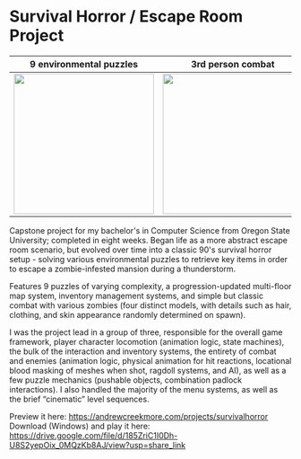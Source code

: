 # Survival Horror / Escape Room Project

9 environmental puzzles | 3rd person combat | inventory management | developed in Unreal Engine 5
|------------|-------------|-------------|-------------|
| <img src="https://github.com/andrewcreekmore/SurvivalHorrorProject/assets/44483269/7dc4b376-669d-4ba1-91a9-2ddf7807e834" width="250"> | <img src="https://github.com/andrewcreekmore/SurvivalHorrorProject/assets/44483269/317cb87c-848a-4cd6-8610-3d93d8eb86c4" width="250"> | <img src="https://github.com/andrewcreekmore/SurvivalHorrorProject/assets/44483269/52b18dfd-d4e0-4d0c-bc6d-39a24851f9e1" width="250"> | <img src="https://github.com/andrewcreekmore/SurvivalHorrorProject/assets/44483269/76823b97-38b9-461d-a6c1-3b7ce285b539" width="250"> |  

Capstone project for my bachelor's in Computer Science from Oregon State University; completed in eight weeks. Began life as a more abstract escape room scenario, but evolved over time into a classic 90's survival horror setup - solving various environmental puzzles to retrieve key items in order to escape a zombie-infested mansion during a thunderstorm. 

Features 9 puzzles of varying complexity, a progression-updated multi-floor map system, inventory management systems, and simple but classic combat with various zombies (four distinct models, with details such as hair, clothing, and skin appearance randomly determined on spawn). 

I was the project lead in a group of three, responsible for the overall game framework, player character locomotion (animation logic, state machines), the bulk of the interaction and inventory systems, the entirety of combat and enemies (animation logic, physical animation for hit reactions, locational blood masking of meshes when shot, ragdoll systems, and AI), as well as a few puzzle mechanics (pushable objects, combination padlock interactions). I also handled the majority of the menu systems, as well as the brief “cinematic” level sequences.

Preview it here: https://andrewcreekmore.com/projects/survivalhorror  
Download (Windows) and play it here: https://drive.google.com/file/d/185ZriC1I0Dh-U8S2yepOix_0MQzKb8AJ/view?usp=share_link
